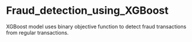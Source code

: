 # Fraud_detection_using_XGBoost
XGBoost model uses binary objective function to detect fraud transactions from regular transactions.
